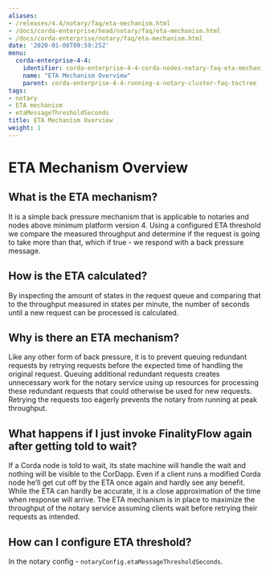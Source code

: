 ```yaml
---
aliases:
- /releases/4.4/notary/faq/eta-mechanism.html
- /docs/corda-enterprise/head/notary/faq/eta-mechanism.html
- /docs/corda-enterprise/notary/faq/eta-mechanism.html
date: '2020-01-08T09:59:25Z'
menu:
  corda-enterprise-4-4:
    identifier: corda-enterprise-4-4-corda-nodes-notary-faq-eta-mechanism
    name: "ETA Mechanism Overview"
    parent: corda-enterprise-4-4-running-a-notary-cluster-faq-toctree
tags:
- notary
- ETA mechanism
- etaMessageThresholdSeconds
title: ETA Mechanism Overview
weight: 1
---
```



# ETA Mechanism Overview


## What is the ETA mechanism?

It is a simple back pressure mechanism that is applicable to notaries and nodes above minimum platform version 4. Using a
configured ETA threshold we compare the measured throughput and determine if the request is going to take more than that,
which if true - we respond with a back pressure message.


## How is the ETA calculated?

By inspecting the amount of states in the request queue and comparing that to the throughput measured in states per minute,
the number of seconds until a new request can be processed is calculated.


## Why is there an ETA mechanism?

Like any other form of back pressure, it is to prevent queuing redundant requests by retrying requests before the expected
time of handling the original request. Queuing additional redundant requests creates unnecessary work for the notary service
using up resources for processing these redundant requests that could otherwise be used for new requests. Retrying the requests
too eagerly prevents the notary from running at peak throughput.


## What happens if I just invoke FinalityFlow again after getting told to wait?

If a Corda node is told to wait, its state machine will handle the wait and nothing will be visible to the CorDapp.
Even if a client runs a modified Corda node he’ll get cut off by the ETA once again and hardly see any benefit.
While the ETA can hardly be accurate, it is a close approximation of the time when response will arrive.
The ETA mechanism is in place to maximize the throughput of the notary service assuming clients wait before retrying
their requests as intended.


## How can I configure ETA threshold?

In the notary config - `notaryConfig.etaMessageThresholdSeconds`.

